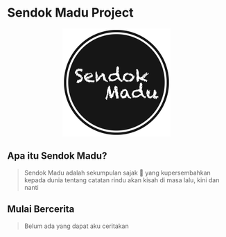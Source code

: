 # Sendok Madu Project

<p align='center'><img src='./sendok-madu.png' width="250px"></img></p>

## Apa itu Sendok Madu?

> Sendok Madu adalah sekumpulan sajak 📝 yang kupersembahkan kepada dunia tentang catatan rindu akan kisah di masa lalu, kini dan nanti 

## Mulai Bercerita
> Belum ada yang dapat aku ceritakan
